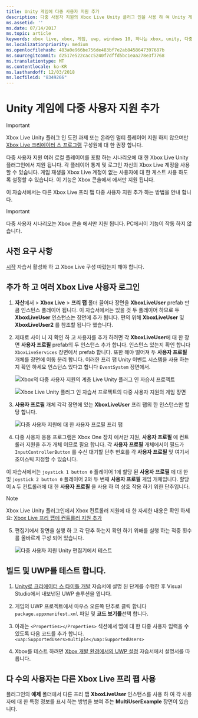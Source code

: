 ```yaml
---
title: Unity 게임에 다중 사용자 지원 추가
description: 다중 사용자 지원의 Xbox Live Unity 플러그 인을 사용 하 여 Unity 게임에 추가
ms.assetid: ''
ms.date: 07/14/2017
ms.topic: article
keywords: xbox live, xbox, 게임, uwp, windows 10, 하나는 xbox, unity, 다중 사용자
ms.localizationpriority: medium
ms.openlocfilehash: 483a0e966be756de483bf7e2ab8458647397687b
ms.sourcegitcommit: d2517e522cacc5240f7dffd5bc1eaa278e3f7768
ms.translationtype: MT
ms.contentlocale: ko-KR
ms.lasthandoff: 12/03/2018
ms.locfileid: "8349266"
---
```

# <a name="add-multi-user-support-to-your-unity-game"></a>Unity 게임에 다중 사용자 지원 추가
> [!IMPORTANT]
> Xbox Live Unity 플러그 인 도전 과제 또는 온라인 멀티 플레이어 지원 하지 않으며만 [Xbox Live 크리에이터 스 프로그램](../developer-program-overview.md) 구성원에 대 한 권장 합니다.

다중 사용자 지원 여러 로컬 플레이어를 포함 하는 시나리오에 대 한 Xbox Live Unity 플러그인에서 지원 됩니다. 각 플레이어 통계 및 로그인 자신의 Xbox Live 계정을 사용할 수 있습니다. 게임 재생을 Xbox Live 계정이 없는 사용자에 대 한 게스트 사용 하도록 설정할 수 있습니다. 이 기능은 Xbox 콘솔에서 에서만 지원 됩니다.

이 자습서에서는 다른 Xbox Live 프리 팹 다중 사용자 지원 추가 하는 방법을 안내 합니다.

> [!IMPORTANT]
> 다중 사용자 시나리오는 Xbox 콘솔 에서만 지원 됩니다. PC에서이 기능이 작동 하지 않습니다.

## <a name="prerequisites"></a>사전 요구 사항
[시작](configure-xbox-live-in-unity.md) 자습서 활성화 하 고 Xbox Live 구성 따랐는지 해야 합니다.

## <a name="adding-and-signing-in-multiple-xbox-live-users"></a>추가 하 고 여러 Xbox Live 사용자 로그인

1. **자산**에서 > **Xbox Live** > **프리 팹** 폴더 끌어다 장면을 **XboxLiveUser** prefab 만큼 인스턴스 플레이어 됩니다. 이 자습서에서는 있을 것 두 플레이어 하므로 두 **XboxLiveUser** 인스턴스는 장면에 추가 됩니다. 편의 위해 **XboxLiveUser** 및 **XboxLiveUser2** 를 참조할 됩니다 했습니다.

2. 제대로 사이 니 지 확인 하 고 사용자를 추가 하려면 각 **XboxLiveUser**에 대 한 장면 **사용자 프로필** prefab의 두 인스턴스 추가 합니다. 인스턴스 있는지 확인 합니다 `XboxLiveServices` 장면에서 prefab 합니다. 또한 해야 떨어져 두 **사용자 프로필** 개체를 장면에 이동 분리 합니다. 이러한 프리 팹 Unity 이벤트 시스템을 사용 하는지 확인 하세요 인스턴스 있다고 합니다 `EventSystem` 장면에서.

    ![Xbox의 다중 사용자 지원의 계층 Live Unity 플러그 인 자습서 프로젝트](../images/unity/MUA-Tutorial-Hierarchy.png)

    ![Xbox Live Unity 플러그 인 자습서 프로젝트의 다중 사용자 지원의 게임 장면](../images/unity/MUA-Tutorial-GameScene.png)

3. **사용자 프로필** 개체 각각 장면에 있는 **XboxLiveUser** 프리 팹의 한 인스턴스만 할당 합니다.

    ![다중 사용자 지원에 대 한 사용자 프로필 프리 팹](../images/unity/user-profile-for-mua.png)

4. 다중 사용자 응용 프로그램은 Xbox One 장치 에서만 지원, **사용자 프로필** 에 컨트롤러 지원을 추가 개체 이므로 필요 합니다. 각 **사용자 프로필** 개체에서이 필드가 `InputControllerButton` 를 수신 대기할 단추 번호를 각 **사용자 프로필** 및 여기서 조이스틱 지정할 수 있습니다.

이 자습서에서는 `joystick 1 button 0` 플레이어 1에 할당 된 **사용자 프로필** 에 대 한 및 `joystick 2 button 0` 플레이어 2와 두 번째 **사용자 프로필** 게임 개체입니다. 할당이 `A` 두 컨트롤러에 대 한 **사용자 프로필** 을 사용 하 여 상호 작용 하기 위한 단추입니다.

> [!Note]
> Xbox Live Unity 플러그인에서 Xbox 컨트롤러 지원에 대 한 자세한 내용은 확인 하세요: [Xbox Live 프리 팹에 컨트롤러 지원 추가](add-controller-support-to-xbox-live-prefabs.md)

5. 편집기에서 장면을 실행 하 고 각 단추 하는지 확인 하기 위해를 실행 하는 적중 횟수를 올바르게 구성 되어 있습니다.

    ![다중 사용자 지원 Unity 편집기에서 테스트](../images/unity/run-example-mua.png)

## <a name="building-and-testing-the-uwp"></a>빌드 및 UWP를 테스트 합니다.

1. [Unity로 크리에이터 스 타이틀 개발](configure-xbox-live-in-unity.md) 자습서에 설명 된 단계를 수행한 후 Visual Studio에서 내보낸된 UWP 솔루션을 엽니다.

2. 게임의 UWP 프로젝트에서 마우스 오른쪽 단추로 클릭 합니다 `package.appxmanifest.xml` 파일 및 **코드 보기를**선택 합니다.

3. 아래는 `<Properties></Properties>` 섹션에서 앱에 대 한 다중 사용자 입력을 수 있도록 다음 코드를 추가 합니다.`<uap:SupportedUsers>multiple</uap:SupportedUsers>`

4. Xbox를 테스트 하려면 [Xbox 개발 환경에서의 UWP 설정](https://docs.microsoft.com/en-us/windows/uwp/xbox-apps/development-environment-setup) 자습서에서 설명서를 따릅니다.

## <a name="using-the-other-xbox-live-prefabs-with-multiple-users"></a>다 수의 사용자는 다른 Xbox Live 프리 팹 사용

플러그인의 **예제** 폴더에서 다른 프리 팹 **XboxLiveUser** 인스턴스를 사용 하 여 각 사용자에 대 한 특정 정보를 표시 하는 방법을 보여 주는 **MultiUserExample** 장면이 있습니다.
